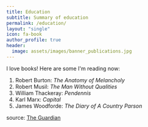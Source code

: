 ```yaml
---
title: Education
subtitle: Summary of education
permalink: /education/
layout: "single"
icon: fa-book
author_profile: true
header:
  image: assets/images/banner_publications.jpg
---
```




I love books! Here are some I'm reading now:

1. Robert Burton: *The Anatomy of Melancholy*
2. Robert Musil: *The Man Without Qualities*
8. William Thackeray: *Pendennis*
9. Karl Marx: *Capital*
10. James Woodforde: *The Diary of A Country Parson*

source: [The Guardian](https://www.theguardian.com/books/booksblog/2011/jan/04/best-boring-books)

